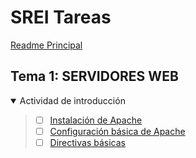 
# SREI Tareas

[Readme Principal](/README.md)

## Tema 1: SERVIDORES WEB

<details open>

<summary>Actividad de introducción</summary>

> * [ ] [Instalación de Apache](Actividades/1.1.md)
> * [ ] [Configuración básica de Apache](Actividades/1.2.md)
> * [ ] [Directivas básicas](Actividades/1.3.md)

</details>
